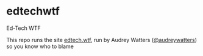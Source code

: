 edtechwtf
=========

Ed-Tech WTF

This repo runs the site <a href="http://edtech.wtf">edtech.wtf</a>, run by Audrey Watters (<a href="http://twitter.com/audreywatters">@audreywatters</a>) so you know who to blame
